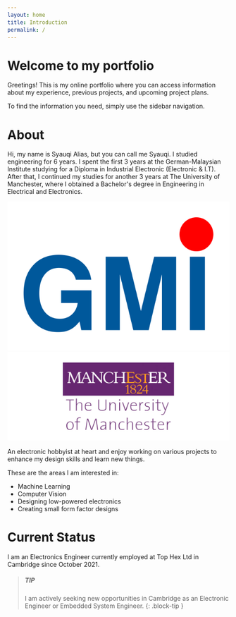 ```yaml
---
layout: home
title: Introduction
permalink: /
---
```


# Welcome to my portfolio
Greetings! This is my online portfolio where you can access information about my experience, previous projects, and upcoming project plans.

To find the information you need, simply use the sidebar navigation.

# About
Hi, my name is Syauqi Alias, but you can call me Syauqi. I studied engineering for 6 years. I spent the first 3 years at the German-Malaysian Institute studying for a Diploma in Industrial Electronic (Electronic & I.T). After that, I continued my studies for another 3 years at The University of Manchester, where I obtained a Bachelor's degree in Engineering in Electrical and Electronics.

![German-Malaysian Institute logo](assets/logo-gmi-header.png "German-Malaysian Institute")
![The University of Manchester logo](assets/uni_logo_manchester_1280_510.jpg "The University of Manchester")

An electronic hobbyist at heart and enjoy working on various projects to enhance my design skills and learn new things.

These are the areas I am interested in:
- Machine Learning
- Computer Vision
- Designing low-powered electronics
- Creating small form factor designs

# Current Status
I am an Electronics Engineer currently employed at Top Hex Ltd in Cambridge since October 2021.

> ##### TIP
>
> I am actively seeking new opportunities in Cambridge as an Electronic 
> Engineer or Embedded System Engineer.
{: .block-tip }
